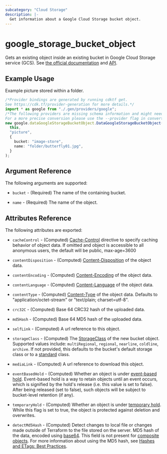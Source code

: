 ```yaml
---
subcategory: "Cloud Storage"
description: |-
  Get information about a Google Cloud Storage bucket object.
---
```


# google\_storage\_bucket\_object

Gets an existing object inside an existing bucket in Google Cloud Storage service (GCS).
See [the official documentation](https://cloud.google.com/storage/docs/key-terms#objects)
and
[API](https://cloud.google.com/storage/docs/json_api/v1/objects).

## Example Usage

Example picture stored within a folder.

```typescript
/*Provider bindings are generated by running cdktf get.
See https://cdk.tf/provider-generation for more details.*/
import * as google from "./.gen/providers/google";
/*The following providers are missing schema information and might need manual adjustments to synthesize correctly: google.
For a more precise conversion please use the --provider flag in convert.*/
new google.dataGoogleStorageBucketObject.DataGoogleStorageBucketObject(
  this,
  "picture",
  {
    bucket: "image-store",
    name: "folder/butterfly01.jpg",
  }
);

```

## Argument Reference

The following arguments are supported:

*   `bucket` - (Required) The name of the containing bucket.

*   `name` - (Required) The name of the object.

## Attributes Reference

The following attributes are exported:

*   `cacheControl` - (Computed) [Cache-Control](https://tools.ietf.org/html/rfc7234#section-5.2)
    directive to specify caching behavior of object data. If omitted and object is accessible to all anonymous users, the default will be public, max-age=3600

*   `contentDisposition` - (Computed) [Content-Disposition](https://tools.ietf.org/html/rfc6266) of the object data.

*   `contentEncoding` - (Computed) [Content-Encoding](https://tools.ietf.org/html/rfc7231#section-3.1.2.2) of the object data.

*   `contentLanguage` - (Computed) [Content-Language](https://tools.ietf.org/html/rfc7231#section-3.1.3.2) of the object data.

*   `contentType` - (Computed) [Content-Type](https://tools.ietf.org/html/rfc7231#section-3.1.1.5) of the object data. Defaults to "application/octet-stream" or "text/plain; charset=utf-8".

*   `crc32C` - (Computed) Base 64 CRC32 hash of the uploaded data.

*   `md5Hash` - (Computed) Base 64 MD5 hash of the uploaded data.

*   `selfLink` - (Computed) A url reference to this object.

*   `storageClass` - (Computed) The [StorageClass](https://cloud.google.com/storage/docs/storage-classes) of the new bucket object.
    Supported values include: `multiRegional`, `regional`, `nearline`, `coldline`, `archive`. If not provided, this defaults to the bucket's default
    storage class or to a [standard](https://cloud.google.com/storage/docs/storage-classes#standard) class.

*   `mediaLink` - (Computed) A url reference to download this object.

*   `eventBasedHold` - (Computed) Whether an object is under [event-based hold](https://cloud.google.com/storage/docs/object-holds#hold-types). Event-based hold is a way to retain objects until an event occurs, which is signified by the hold's release (i.e. this value is set to false). After being released (set to false), such objects will be subject to bucket-level retention (if any).

*   `temporaryHold` - (Computed) Whether an object is under [temporary hold](https://cloud.google.com/storage/docs/object-holds#hold-types). While this flag is set to true, the object is protected against deletion and overwrites.

*   `detectMd5Hash` - (Computed) Detect changes to local file or changes made outside of Terraform to the file stored on the server. MD5 hash of the data, encoded using [base64](https://datatracker.ietf.org/doc/html/rfc4648#section-4). This field is not present for [composite objects](https://cloud.google.com/storage/docs/composite-objects). For more information about using the MD5 hash, see [Hashes and ETags: Best Practices](https://cloud.google.com/storage/docs/hashes-etags#json-api).
